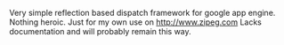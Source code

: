 Very simple reflection based dispatch framework for google app engine.
Nothing heroic. Just for my own use on http://www.zipeg.com
Lacks documentation and will probably remain this way.